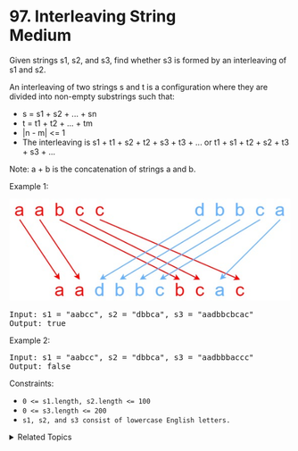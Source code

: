 # 97. Interleaving String<br> Medium

Given strings s1, s2, and s3, find whether s3 is formed by an interleaving of s1 and s2.

An interleaving of two strings s and t is a configuration where they are divided into non-empty substrings such that:

- s = s1 + s2 + ... + sn
- t = t1 + t2 + ... + tm
- |n - m| <= 1
- The interleaving is s1 + t1 + s2 + t2 + s3 + t3 + ... or t1 + s1 + t2 + s2 + t3 + s3 + ...

Note: a + b is the concatenation of strings a and b.

Example 1:

![](assets/interleave.jpg)

<pre>
Input: s1 = "aabcc", s2 = "dbbca", s3 = "aadbbcbcac"
Output: true
</pre>

Example 2:

<pre>
Input: s1 = "aabcc", s2 = "dbbca", s3 = "aadbbbaccc"
Output: false
</pre>

Constraints:

- `0 <= s1.length, s2.length <= 100`
- `0 <= s3.length <= 200`
- `s1, s2, and s3 consist of lowercase English letters.`

<details>

<summary> Related Topics </summary>

-   `String`
-   `Dynamic Programming`

</details>